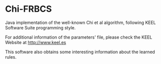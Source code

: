 # Chi-FRBCS
Java implementation of the well-known Chi et al algorithm, following KEEL Software Suite programming style.

For additional information of the parameters' file, please check the KEEL Website at http://www.keel.es

This software also obtains some interesting information about the learned rules.

